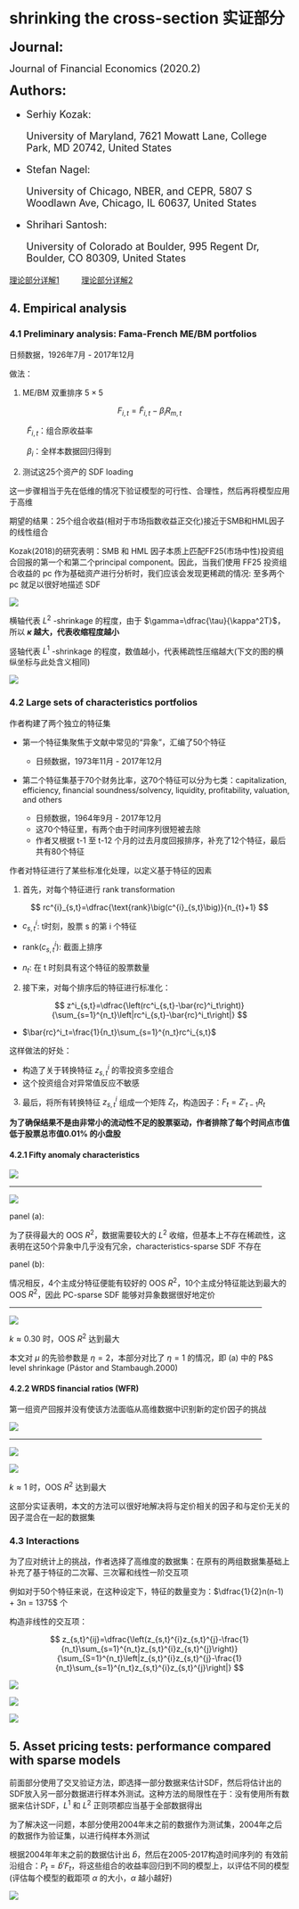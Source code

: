 # shrinking the cross-section 实证部分

<font size = 5> **Journal:**</font>

<font size = 4>

Journal of Financial Economics (2020.2)
</font>

<font size = 5> **Authors:**</font>

<font size = 4>

* Serhiy Kozak:

  University of Maryland, 7621 Mowatt Lane, College Park, MD 20742, United States

* Stefan Nagel:
  
  University of Chicago, NBER, and CEPR, 5807 S Woodlawn Ave, Chicago, IL 60637, United States

* Shrihari Santosh:
  
  University of Colorado at Boulder, 995 Regent Dr, Boulder, CO 80309, United States
</font>

[理论部分详解1](https://leetah666.github.io/Notes/#/papers/shrinking_the_cross-section) $\qquad$ [理论部分详解2](https://hbs2000.github.io/Gpaper/#/factor_zoo/Shrinkage)

## 4. Empirical analysis

### 4.1 Preliminary analysis: Fama-French ME/BM portfolios

日频数据，1926年7月 - 2017年12月

做法：

1. ME/BM 双重排序 $5\times5$

$$
F_{i,t}=\tilde{F}_{i,t}-\beta_i R_{m,t}
$$

$\qquad \tilde{F}_{i,t}$：组合原收益率

$\qquad \beta_i$：全样本数据回归得到

2. 测试这25个资产的 SDF loading

这一步骤相当于先在低维的情况下验证模型的可行性、合理性，然后再将模型应用于高维

期望的结果：25个组合收益(相对于市场指数收益正交化)接近于SMB和HML因子的线性组合

Kozak(2018)的研究表明：SMB 和 HML 因子本质上匹配FF25(市场中性)投资组合回报的第一个和第二个principal component。因此，当我们使用 FF25 投资组合收益的 pc 作为基础资产进行分析时，我们应该会发现更稀疏的情况: 至多两个 pc 就足以很好地描述 SDF

![](shrinking_the_cross-section-figures/figure1.png)

横轴代表 $L^2$ -shrinkage 的程度，由于 $\gamma=\dfrac{\tau}{\kappa^2T}$，所以 <strong>$\kappa$ 越大，代表收缩程度越小</strong>

竖轴代表 $L^1$ -shrinkage 的程度，数值越小，代表稀疏性压缩越大(下文的图的横纵坐标与此处含义相同)

![](shrinking_the_cross-section-figures/figure2.png)

### 4.2 Large sets of characteristics portfolios

作者构建了两个独立的特征集

* 第一个特征集聚焦于文献中常见的“异象”，汇编了50个特征
  * 日频数据，1973年11月 - 2017年12月<br>

* 第二个特征集基于70个财务比率，这70个特征可以分为七类：capitalization, efficiency, financial soundness/solvency, liquidity, profitability, valuation, and others
  * 日频数据，1964年9月 - 2017年12月
  * 这70个特征里，有两个由于时间序列很短被去除
  * 作者又根据 t-1 至 t-12 个月的过去月度回报排序，补充了12个特征，最后共有80个特征

<span id = "character">作者对特征进行了某些标准化处理，以定义基于特征的因素</span>

1. 首先，对每个特征进行 rank transformation

$$
rc^{i}_{s,t}=\dfrac{\text{rank}\big(c^{i}_{s,t}\big)}{n_{t}+1}
$$

* $c^{i}_{s,t}$: t时刻，股票 s 的第 i 个特征

* $\text{rank}\big(c^{i}_{s,t}\big)$: 截面上排序

* $n_t$: 在 t 时刻具有这个特征的股票数量

2. 接下来，对每个排序后的特征进行标准化：

$$
z^i_{s,t}=\dfrac{\left(rc^i_{s,t}-\bar{rc}^i_t\right)}{\sum_{s=1}^{n_t}\left|rc^i_{s,t}-\bar{rc}^i_t\right|}
$$

* $\bar{rc}^i_t=\frac{1}{n_t}\sum_{s=1}^{n_t}rc^i_{s,t}$

这样做法的好处：

* 构造了关于转换特征 $z^i_{s,t}$ 的零投资多空组合
* 这个投资组合对异常值反应不敏感

3. 最后，将所有转换特征 $z^i_{s,t}$ 组成一个矩阵 $Z_t$，构造因子：$F_t=Z'_{t-1}R_t$

**为了确保结果不是由非常小的流动性不足的股票驱动，作者排除了每个时间点市值低于股票总市值0.01% 的小盘股**

#### 4.2.1 Fifty anomaly characteristics

![](shrinking_the_cross-section-figures/table1.png)

<hr align = "center" width="90%" size = 5 color = 'orange'/>

![](shrinking_the_cross-section-figures/figure3.png)

panel (a):

为了获得最大的 OOS $R^2$，数据需要较大的 $L^2$ 收缩，但基本上不存在稀疏性，这表明在这50个异象中几乎没有冗余，characteristics-sparse SDF 不存在

panel (b):

情况相反，4个主成分特征便能有较好的 OOS $R^2$，10个主成分特征能达到最大的 OOS $R^2$，因此 PC-sparse SDF 能够对异象数据很好地定价

<hr align = "center" width="90%" size = 5 color = 'lightgreen'/>

![](shrinking_the_cross-section-figures/figure4.png)

$k\approx0.30$ 时，OOS $R^2$ 达到最大

本文对 $\mu$ 的先验参数是 $\eta = 2$，本部分对比了 $\eta = 1$ 的情况，即 (a) 中的 P&S level shrinkage (Pástor and Stambaugh.2000)

#### 4.2.2 WRDS financial ratios (WFR)

第一组资产回报并没有使该方法面临从高维数据中识别新的定价因子的挑战

![](shrinking_the_cross-section-figures/table2.png)

<hr align = "center" width="90%" size = 5 color = 'lightgreen'/>

![](shrinking_the_cross-section-figures/figure5.png)

![](shrinking_the_cross-section-figures/figure6.png)

$k\approx1$ 时，OOS $R^2$ 达到最大

这部分实证表明，本文的方法可以很好地解决将与定价相关的因子和与定价无关的因子混合在一起的数据集

### 4.3 Interactions

为了应对统计上的挑战，作者选择了高维度的数据集：在原有的两组数据集基础上补充了基于特征的二次幂、三次幂和线性一阶交互项

例如对于50个特征来说，在这种设定下，特征的数量变为：$\dfrac{1}{2}n(n-1) + 3n = 1375$ 个

构造非线性的交互项：

$$
z_{s,t}^{ij}=\dfrac{\left(z_{s,t}^{i}z_{s,t}^{j}-\frac{1}{n_t}\sum_{s=1}^{n_t}z_{s,t}^{i}z_{s,t}^{j}\right)}{\sum_{S=1}^{n_t}\left|z_{s,t}^{i}z_{s,t}^{j}-\frac{1}{n_t}\sum_{s=1}^{n_t}z_{s,t}^{i}z_{s,t}^{j}\right|}
$$

![](shrinking_the_cross-section-figures/figure7.png)

![](shrinking_the_cross-section-figures/table3.png)

![](shrinking_the_cross-section-figures/figure8.png)

## 5. Asset pricing tests: performance compared with sparse models

前面部分使用了交叉验证方法，即选择一部分数据来估计SDF，然后将估计出的SDF放入另一部分数据进行样本外测试。这种方法的局限性在于：没有使用所有数据来估计SDF，$L^1$ 和 $L^2$ 正则项都应当基于全部数据得出

为了解决这一问题，本部分使用2004年末之前的数据作为测试集，2004年之后的数据作为验证集，以进行纯样本外测试

根据2004年年末之前的数据估计出 $\hat{b}$，然后在2005-2017构造时间序列的 有效前沿组合：$P_t=\widehat{b}'F_t$，将这些组合的收益率回归到不同的模型上，以评估不同的模型 (评估每个模型的截距项 $\alpha$ 的大小，$\alpha$ 越小越好)

![](shrinking_the_cross-section-figures/table4.png)